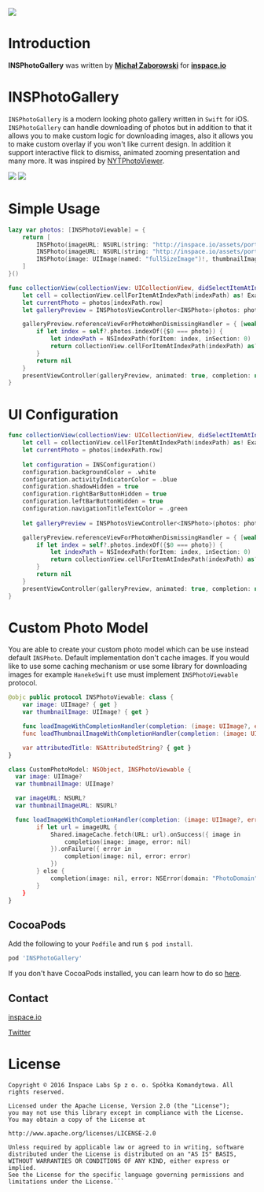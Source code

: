 [![](http://inspace.io/github-cover.jpg)](http://inspace.io)

# Introduction

**INSPhotoGallery** was written by **[Michał Zaborowski](https://github.com/m1entus)** for **[inspace.io](http://inspace.io)**

# INSPhotoGallery

`INSPhotoGallery` is a modern looking photo gallery written in `Swift` for iOS. `INSPhotoGallery` can handle downloading of photos but in addition to that it allows you to make custom logic for downloading images, also it allows you to make custom overlay if you won't like current design. In addition it support interactive flick to dismiss, animated zooming presentation and many more. It was inspired by [NYTPhotoViewer](https://github.com/NYTimes/NYTPhotoViewer).

[![](https://raw.github.com/inspace-io/INSPhotoGallery/master/Screens/animation.gif)](https://raw.github.com/inspace-io/INSPhotoGallery/master/Screens/animation.gif)
[![](https://raw.github.com/inspace-io/INSPhotoGallery/master/Screens/screen.png)](https://raw.github.com/inspace-io/INSPhotoGallery/master/Screens/screen.png)

# Simple Usage

```swift
lazy var photos: [INSPhotoViewable] = {
    return [
        INSPhoto(imageURL: NSURL(string: "http://inspace.io/assets/portfolio/thumb/13-3f15416ddd11d38619289335fafd498d.jpg"), thumbnailImage: UIImage(named: "thumbnailImage")!),
        INSPhoto(imageURL: NSURL(string: "http://inspace.io/assets/portfolio/thumb/13-3f15416ddd11d38619289335fafd498d.jpg"), thumbnailImage: UIImage(named: "thumbnailImage")!),
        INSPhoto(image: UIImage(named: "fullSizeImage")!, thumbnailImage: UIImage(named: "thumbnailImage")!),
    ]
}()
```

```swift
func collectionView(collectionView: UICollectionView, didSelectItemAtIndexPath indexPath: NSIndexPath) {
    let cell = collectionView.cellForItemAtIndexPath(indexPath) as! ExampleCollectionViewCell
    let currentPhoto = photos[indexPath.row]
    let galleryPreview = INSPhotosViewController<INSPhoto>(photos: photos, initialPhoto: currentPhoto, referenceView: cell)

    galleryPreview.referenceViewForPhotoWhenDismissingHandler = { [weak self] photo in
        if let index = self?.photos.indexOf({$0 === photo}) {
            let indexPath = NSIndexPath(forItem: index, inSection: 0)
            return collectionView.cellForItemAtIndexPath(indexPath) as? ExampleCollectionViewCell
        }
        return nil
    }
    presentViewController(galleryPreview, animated: true, completion: nil)
}
```

# UI Configuration


```swift
func collectionView(collectionView: UICollectionView, didSelectItemAtIndexPath indexPath: NSIndexPath) {
    let cell = collectionView.cellForItemAtIndexPath(indexPath) as! ExampleCollectionViewCell
    let currentPhoto = photos[indexPath.row]
    
    let configuration = INSConfiguration()
    configuration.backgroundColor = .white
    configuration.activityIndicatorColor = .blue
    configuration.shadowHidden = true
    configuration.rightBarButtonHidden = true
    configuration.leftBarButtonHidden = true
    configuration.navigationTitleTextColor = .green
    
    let galleryPreview = INSPhotosViewController<INSPhoto>(photos: photos, initialPhoto: currentPhoto, referenceView: cell, configuration: configuration)

    galleryPreview.referenceViewForPhotoWhenDismissingHandler = { [weak self] photo in
        if let index = self?.photos.indexOf({$0 === photo}) {
            let indexPath = NSIndexPath(forItem: index, inSection: 0)
            return collectionView.cellForItemAtIndexPath(indexPath) as? ExampleCollectionViewCell
        }
        return nil
    }
    presentViewController(galleryPreview, animated: true, completion: nil)
}
```

# Custom Photo Model

You are able to create your custom photo model which can be use instead default `INSPhoto`. Default implementation don't cache images. If you would like to use some caching mechanism or use some library for downloading images for example `HanekeSwift` use must implement `INSPhotoViewable` protocol.

```swift
@objc public protocol INSPhotoViewable: class {
    var image: UIImage? { get }
    var thumbnailImage: UIImage? { get }

    func loadImageWithCompletionHandler(completion: (image: UIImage?, error: NSError?) -> ())
    func loadThumbnailImageWithCompletionHandler(completion: (image: UIImage?, error: NSError?) -> ())

    var attributedTitle: NSAttributedString? { get }
}
```

```swift
class CustomPhotoModel: NSObject, INSPhotoViewable {
  var image: UIImage?
  var thumbnailImage: UIImage?

  var imageURL: NSURL?
  var thumbnailImageURL: NSURL?

  func loadImageWithCompletionHandler(completion: (image: UIImage?, error: NSError?) -> ()) {
        if let url = imageURL {
            Shared.imageCache.fetch(URL: url).onSuccess({ image in
                completion(image: image, error: nil)
            }).onFailure({ error in
                completion(image: nil, error: error)
            })
        } else {
            completion(image: nil, error: NSError(domain: "PhotoDomain", code: -1, userInfo: [ NSLocalizedDescriptionKey: "Couldn't load image"]))
        }
    }
}
```

## CocoaPods

Add the following to your `Podfile` and run `$ pod install`.

``` ruby
pod 'INSPhotoGallery'
```

If you don't have CocoaPods installed, you can learn how to do so [here](http://cocoapods.org).

## Contact

[inspace.io](http://inspace.io)

[Twitter](https://twitter.com/inspace_io)

# License
```
Copyright © 2016 Inspace Labs Sp z o. o. Spółka Komandytowa. All rights reserved.

Licensed under the Apache License, Version 2.0 (the "License");
you may not use this library except in compliance with the License.
You may obtain a copy of the License at

http://www.apache.org/licenses/LICENSE-2.0

Unless required by applicable law or agreed to in writing, software
distributed under the License is distributed on an "AS IS" BASIS,
WITHOUT WARRANTIES OR CONDITIONS OF ANY KIND, either express or implied.
See the License for the specific language governing permissions and
limitations under the License.```
